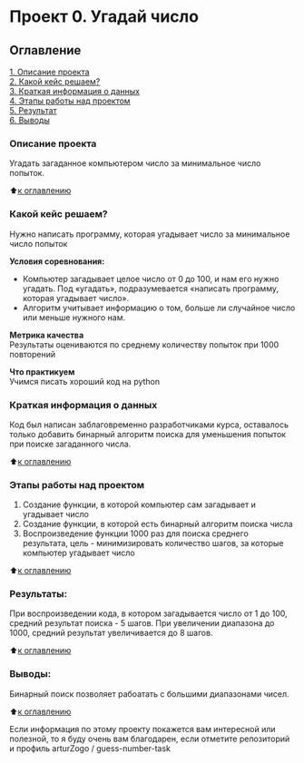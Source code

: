 # Проект 0. Угадай число

## Оглавление  
[1. Описание проекта](https://github.com/arturZogo/guess-number-task/edit/master/README.md#Описание-проекта)  
[2. Какой кейс решаем?](.README.md#Какой-кейс-решаем)  
[3. Краткая информация о данных](.README.md#Краткая-информация-о-данных)  
[4. Этапы работы над проектом](.README.md#Этапы-работы-над-проектом)  
[5. Результат](.README.md#Результат)    
[6. Выводы](.README.md#Выводы) 

### Описание проекта    
Угадать загаданное компьютером число за минимальное число попыток.

:arrow_up:[к оглавлению](_)


### Какой кейс решаем?    
Нужно написать программу, которая угадывает число за минимальное число попыток

**Условия соревнования:**  
- Компьютер загадывает целое число от 0 до 100, и нам его нужно угадать. Под «угадать», подразумевается «написать программу, которая угадывает число».
- Алгоритм учитывает информацию о том, больше ли случайное число или меньше нужного нам.

**Метрика качества**     
Результаты оцениваются по среднему количеству попыток при 1000 повторений

**Что практикуем**     
Учимся писать хороший код на python


### Краткая информация о данных
Код был написан заблаговременно разработчиками курса, оставалось только добавить бинарный алгоритм поиска для уменьшения попыток при поиске загаданного числа.
  
:arrow_up:[к оглавлению](.README.md#Оглавление)


### Этапы работы над проектом  
1. Создание функции, в которой компьютер сам загадывает и угадывает число
2. Создание функции, в которой есть бинарный алгоритм поиска числа
3. Воспроизведение функции 1000 раз для поиска среднего результата, цель - минимизировать количество шагов, за которые компьютер угадывает число

:arrow_up:[к оглавлению](.README.md#Оглавление)


### Результаты:  
При воспроизведении кода, в котором загадывается число от 1 до 100, средний результат поиска - 5 шагов.
При увеличении диапазона до 1000, средний результат увеличивается до 8 шагов.

:arrow_up:[к оглавлению](.README.md#Оглавление)


### Выводы:  
Бинарный поиск позволяет рабоатать с большими диапазонами чисел.

:arrow_up:[к оглавлению](.README.md#Оглавление)


Если информация по этому проекту покажется вам интересной или полезной, то я буду очень вам благодарен, если отметите репозиторий и профиль arturZogo /
guess-number-task

